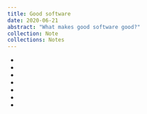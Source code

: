 ```yaml
---
title: Good software
date: 2020-06-21
abstract: "What makes good software good?"
collection: Note
collections: Notes
---
```

- <inter-link href="good-software-is-purposeful" space-before="false"></inter-link>
- <inter-link href="good-software-is-unconscious" space-before="false"></inter-link>
- <inter-link href="good-software-is-fast" space-before="false"></inter-link>
- <inter-link href="good-software-is-reliable" space-before="false"></inter-link>
- <inter-link href="good-software-is-designed-before-being-built" space-before="false"></inter-link>
- <inter-link href="good-software-is-long-lasting" space-before="false"></inter-link>
- <inter-link href="good-software-induces-vsceral-delight" space-before="false"></inter-link>